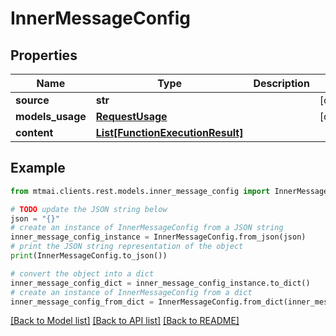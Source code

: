 # InnerMessageConfig


## Properties

Name | Type | Description | Notes
------------ | ------------- | ------------- | -------------
**source** | **str** |  | [optional] 
**models_usage** | [**RequestUsage**](RequestUsage.md) |  | [optional] 
**content** | [**List[FunctionExecutionResult]**](FunctionExecutionResult.md) |  | 

## Example

```python
from mtmai.clients.rest.models.inner_message_config import InnerMessageConfig

# TODO update the JSON string below
json = "{}"
# create an instance of InnerMessageConfig from a JSON string
inner_message_config_instance = InnerMessageConfig.from_json(json)
# print the JSON string representation of the object
print(InnerMessageConfig.to_json())

# convert the object into a dict
inner_message_config_dict = inner_message_config_instance.to_dict()
# create an instance of InnerMessageConfig from a dict
inner_message_config_from_dict = InnerMessageConfig.from_dict(inner_message_config_dict)
```
[[Back to Model list]](../README.md#documentation-for-models) [[Back to API list]](../README.md#documentation-for-api-endpoints) [[Back to README]](../README.md)


